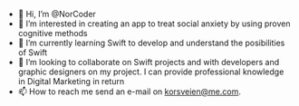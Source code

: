 - 👋 Hi, I’m @NorCoder
- 👀 I’m interested in creating an app to treat social anxiety by using proven cognitive methods
- 🌱 I’m currently learning Swift to develop and understand the posibilities of Swift
- 💞️ I’m looking to collaborate on Swift projects and with developers and graphic designers on my project. I can provide professional knowledge in Digital Marketing in return
- 📫 How to reach me send an e-mail on korsveien@me.com.

<!---
NorCoder/NorCoder is a ✨ special ✨ repository because its `README.md` (this file) appears on your GitHub profile.
You can click the Preview link to take a look at your changes.
--->
